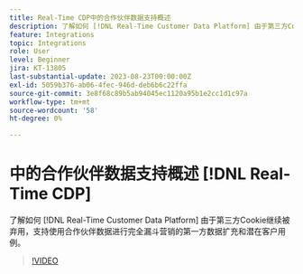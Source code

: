 ```yaml
---
title: Real-Time CDP中的合作伙伴数据支持概述
description: 了解如何 [!DNL Real-Time Customer Data Platform] 由于第三方Cookie继续被弃用，支持使用合作伙伴数据进行完全漏斗营销的第一方数据扩充和潜在客户用例。 
feature: Integrations
topic: Integrations
role: User
level: Beginner
jira: KT-13805
last-substantial-update: 2023-08-23T00:00:00Z
exl-id: 5059b376-ab06-4fec-946d-deb6b6c22ffa
source-git-commit: 3e8f68c89b5ab94045ec1120a95b1e2cc1d1c97a
workflow-type: tm+mt
source-wordcount: '58'
ht-degree: 0%

---
```


# 中的合作伙伴数据支持概述 [!DNL Real-Time CDP]

了解如何 [!DNL Real-Time Customer Data Platform] 由于第三方Cookie继续被弃用，支持使用合作伙伴数据进行完全漏斗营销的第一方数据扩充和潜在客户用例。 

>[!VIDEO](https://video.tv.adobe.com/v/3422855/?learn=on)
